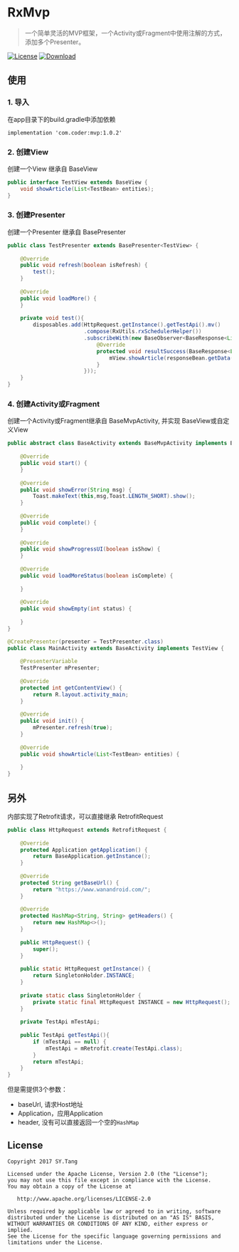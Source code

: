 # RxMvp
> 一个简单灵活的MVP框架，一个Activity或Fragment中使用注解的方式，添加多个Presenter。

[![License](https://img.shields.io/badge/license-Apache%202-green.svg)](https://www.apache.org/licenses/LICENSE-2.0)
[ ![Download](https://api.bintray.com/packages/sourfeng/repositories/wwcore/images/download.svg?version=1.0.2) ](https://bintray.com/sourfeng/repositories/wwcore/1.0.2/link)

## 使用

### 1. 导入

在app目录下的build.gradle中添加依赖

```
implementation 'com.coder:mvp:1.0.2'
```
### 2. 创建View
创建一个View 继承自 BaseView

```java
public interface TestView extends BaseView {
    void showArticle(List<TestBean> entities);
}
```

### 3. 创建Presenter
创建一个Presenter 继承自 BasePresenter

```java
public class TestPresenter extends BasePresenter<TestView> {
    
    @Override
    public void refresh(boolean isRefresh) {
        test();
    }
    
    @Override
    public void loadMore() {
    }
    
    private void test(){
        disposables.add(HttpRequest.getInstance().getTestApi().mv()
                        .compose(RxUtils.rxSchedulerHelper())
                        .subscribeWith(new BaseObserver<BaseResponse<List<TestBean>>>(mView,mContext) {
                            @Override
                            protected void resultSuccess(BaseResponse<List<TestBean>> responseBean) {
                                mView.showArticle(responseBean.getData());
                            }
                        }));
    }
}
```

### 4. 创建Activity或Fragment

创建一个Activity或Fragment继承自 BaseMvpActivity, 并实现 BaseView或自定义View

```java
public abstract class BaseActivity extends BaseMvpActivity implements BaseView {
    
    @Override
    public void start() {
    }
    
    @Override
    public void showError(String msg) {
        Toast.makeText(this,msg,Toast.LENGTH_SHORT).show();
    }
    
    @Override
    public void complete() {
    }
    
    @Override
    public void showProgressUI(boolean isShow) {
    }
    
    @Override
    public void loadMoreStatus(boolean isComplete) {
        
    }
    
    @Override
    public void showEmpty(int status) {
        
    }
}
```

```java
@CreatePresenter(presenter = TestPresenter.class)
public class MainActivity extends BaseActivity implements TestView {
    
    @PresenterVariable
    TestPresenter mPresenter;
    
    @Override
    protected int getContentView() {
        return R.layout.activity_main;
    }
    
    @Override
    public void init() {
        mPresenter.refresh(true);
    }
    
    @Override
    public void showArticle(List<TestBean> entities) {
        
    }
}
```
## 另外

内部实现了Retrofit请求，可以直接继承 RetrofitRequest

```java
public class HttpRequest extends RetrofitRequest {
    
    @Override
    protected Application getApplication() {
        return BaseApplication.getInstance();
    }
    
    @Override
    protected String getBaseUrl() {
        return "https://www.wanandroid.com/";
    }
    
    @Override
    protected HashMap<String, String> getHeaders() {
        return new HashMap<>();
    }
    
    public HttpRequest() {
        super();
    }
    
    public static HttpRequest getInstance() {
        return SingletonHolder.INSTANCE;
    }
    
    private static class SingletonHolder {
        private static final HttpRequest INSTANCE = new HttpRequest();
    }
    
    private TestApi mTestApi;
    
    public TestApi getTestApi(){
        if (mTestApi == null) {
            mTestApi = mRetrofit.create(TestApi.class);
        }
        return mTestApi;
    }
}
```
但是需提供3个参数：

* baseUrl, 请求Host地址
* Application，应用Application
* header, 没有可以直接返回一个空的`HashMap`

## License

```
Copyright 2017 SY.Tang

Licensed under the Apache License, Version 2.0 (the "License");
you may not use this file except in compliance with the License.
You may obtain a copy of the License at

   http://www.apache.org/licenses/LICENSE-2.0

Unless required by applicable law or agreed to in writing, software
distributed under the License is distributed on an "AS IS" BASIS,
WITHOUT WARRANTIES OR CONDITIONS OF ANY KIND, either express or implied.
See the License for the specific language governing permissions and
limitations under the License.
```